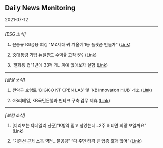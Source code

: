 ## Daily News Monitoring 

2021-07-12 

----------

*[ESG 소식]*

1. 윤종규 KB금융 회장 "MZ세대 귀 기울여 1등 플랫폼 만들자" ([Link](https://news.naver.com/main/read.nhn?mode=LSD&mid=sec&sid1=101&oid=029&aid=0002686308))

2. 文대통령 가입 뉴딜펀드 수익률 고작 5% ([Link](https://news.naver.com/main/read.nhn?mode=LSD&mid=sec&sid1=101&oid=029&aid=0002686299))

3. '일회용 컵' 1년에 33억 개…아예 없애보자 실험 ([Link](https://news.naver.com/main/read.nhn?mode=LSD&mid=sec&sid1=101&oid=214&aid=0001135083))

----------

*[금융 소식]*

1. 관악구 호암로 ‘DIGICO KT OPEN LAB’ 및 ‘KB Innovation HUB’ 개소 ([Link](https://news.naver.com/main/read.nhn?mode=LSD&mid=sec&sid1=102&oid=277&aid=0004935478))

2. GS리테일, KB국민은행과 핀테크 구축 업무 제휴 ([Link](https://news.naver.com/main/read.nhn?mode=LSD&mid=sec&sid1=101&oid=057&aid=0001592013))

----------

*[보험 소식]*

1. [미리보는 이데일리 신문]"K방역 믿고 참았는데…2주 버티면 희망 보일까요" ([Link](https://news.naver.com/main/read.nhn?mode=LSD&mid=sec&sid1=101&oid=018&aid=0004981917))

2. “기준선 근처 소득 역전…불공평” “다 주면 타격 큰 업종 효과 없어” ([Link](https://news.naver.com/main/read.nhn?mode=LSD&mid=sec&sid1=101&oid=032&aid=0003084809))

